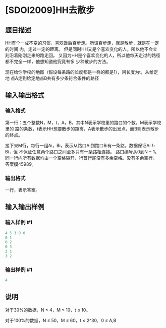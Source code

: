 # [SDOI2009]HH去散步

## 题目描述

HH有个一成不变的习惯，喜欢饭后百步走。所谓百步走，就是散步，就是在一定的时间 内，走过一定的距离。 但是同时HH又是个喜欢变化的人，所以他不会立刻沿着刚刚走来的路走回。 又因为HH是个喜欢变化的人，所以他每天走过的路径都不完全一样，他想知道他究竟有多 少种散步的方法。

现在给你学校的地图（假设每条路的长度都是一样的都是1），问长度为t，从给定地 点A走到给定地点B共有多少条符合条件的路径

## 输入输出格式

### 输入格式

第一行：五个整数N，M，t，A，B。其中N表示学校里的路口的个数，M表示学校里的 路的条数，t表示HH想要散步的距离，A表示散步的出发点，而B则表示散步的终点。

接下来M行，每行一组Ai，Bi，表示从路口Ai到路口Bi有一条路。数据保证Ai != Bi，但 不保证任意两个路口之间至多只有一条路相连接。 路口编号从0到N − 1。 同一行内所有数据均由一个空格隔开，行首行尾没有多余空格。没有多余空行。 答案模45989。

### 输出格式

一行，表示答案。

## 输入输出样例

### 输入样例 #1

```cpp
4 5 3 0 0
0 1
0 2
0 3
2 1
3 2
```


### 输出样例 #1

```cpp
4
```


## 说明

对于30%的数据，N ≤ 4，M ≤ 10，t ≤ 10。

对于100%的数据，N ≤ 50，M ≤ 60，t ≤ 2^30，0 ≤ A,B

